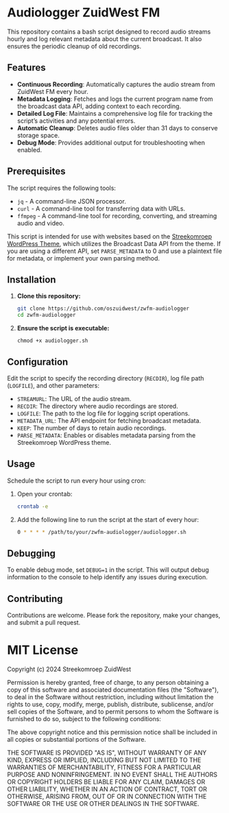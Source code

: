 # Audiologger ZuidWest FM

This repository contains a bash script designed to record audio streams hourly and log relevant metadata about the current broadcast. It also ensures the periodic cleanup of old recordings.

## Features

- **Continuous Recording**: Automatically captures the audio stream from ZuidWest FM every hour.
- **Metadata Logging**: Fetches and logs the current program name from the broadcast data API, adding context to each recording.
- **Detailed Log File**: Maintains a comprehensive log file for tracking the script’s activities and any potential errors.
- **Automatic Cleanup**: Deletes audio files older than 31 days to conserve storage space.
- **Debug Mode**: Provides additional output for troubleshooting when enabled.

## Prerequisites

The script requires the following tools:
- `jq` - A command-line JSON processor.
- `curl` - A command-line tool for transferring data with URLs.
- `ffmpeg` - A command-line tool for recording, converting, and streaming audio and video.

This script is intended for use with websites based on the [Streekomroep WordPress Theme](https://github.com/oszuidwest/streekomroep-wp), which utilizes the Broadcast Data API from the theme. If you are using a different API, set `PARSE_METADATA` to 0 and use a plaintext file for metadata, or implement your own parsing method.

## Installation

1. **Clone this repository:**
   ```bash
   git clone https://github.com/oszuidwest/zwfm-audiologger
   cd zwfm-audiologger
   ```
2. **Ensure the script is executable:**
   ```
   chmod +x audiologger.sh
   ```

## Configuration

Edit the script to specify the recording directory (`RECDIR`), log file path (`LOGFILE`), and other parameters:
- `STREAMURL`: The URL of the audio stream.
- `RECDIR`: The directory where audio recordings are stored.
- `LOGFILE`: The path to the log file for logging script operations.
- `METADATA_URL`: The API endpoint for fetching broadcast metadata.
- `KEEP`: The number of days to retain audio recordings.
- `PARSE_METADATA`: Enables or disables metadata parsing from the Streekomroep WordPress theme.

## Usage

Schedule the script to run every hour using cron:
1. Open your crontab:
   ```bash
   crontab -e
   ```
2. Add the following line to run the script at the start of every hour:
   ```bash
   0 * * * * /path/to/your/zwfm-audiologger/audiologger.sh
   ```

## Debugging

To enable debug mode, set `DEBUG=1` in the script. This will output debug information to the console to help identify any issues during execution.

## Contributing

Contributions are welcome. Please fork the repository, make your changes, and submit a pull request.

# MIT License

Copyright (c) 2024 Streekomroep ZuidWest

Permission is hereby granted, free of charge, to any person obtaining a copy
of this software and associated documentation files (the "Software"), to deal
in the Software without restriction, including without limitation the rights
to use, copy, modify, merge, publish, distribute, sublicense, and/or sell
copies of the Software, and to permit persons to whom the Software is
furnished to do so, subject to the following conditions:

The above copyright notice and this permission notice shall be included in all
copies or substantial portions of the Software.

THE SOFTWARE IS PROVIDED "AS IS", WITHOUT WARRANTY OF ANY KIND, EXPRESS OR
IMPLIED, INCLUDING BUT NOT LIMITED TO THE WARRANTIES OF MERCHANTABILITY,
FITNESS FOR A PARTICULAR PURPOSE AND NONINFRINGEMENT. IN NO EVENT SHALL THE
AUTHORS OR COPYRIGHT HOLDERS BE LIABLE FOR ANY CLAIM, DAMAGES OR OTHER
LIABILITY, WHETHER IN AN ACTION OF CONTRACT, TORT OR OTHERWISE, ARISING FROM,
OUT OF OR IN CONNECTION WITH THE SOFTWARE OR THE USE OR OTHER DEALINGS IN THE
SOFTWARE.
